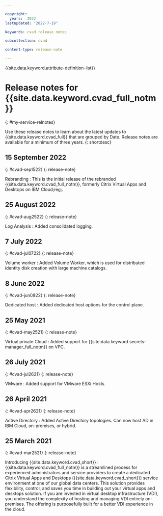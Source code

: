 ```yaml
---

copyright:
  years:  2022
lastupdated: "2022-7-19"

keywords: cvad release notes

subcollection: cvad

content-type: release-note

---
```


<!-- keywords values above are place holders. Actual values should be pulled from the release notes entries. -->

{{site.data.keyword.attribute-definition-list}}

<!-- You must add the release-note content type in your attribute definitions AND to each release note H2. This will ensure that the release note entry is pulled into the notifications library. -->

# Release notes for {{site.data.keyword.cvad_full_notm}}
{: #my-service-relnotes}

<!-- The title of your H1 should be Release notes for _service-name_, where _service-name_ is the non-trademarked short version keyref. Include your service name as a search keyword at the top of your Markdown file. See the example keywords above. -->

Use these release notes to learn about the latest updates to {{site.data.keyword.cvad_full}} that are grouped by Date. Release notes are available for a minimum of three years.
{: shortdesc}



<!-- placeholder
### 29 July 2022
{: #cvad-jul2922}
{: release-note}

Log Analysis
:   Added centralized logging.

-->

## 15 September 2022
{: #cvad-sep1522}
{: release-note}

Rebranding
:   This is the initial release of the rebranded {{site.data.keyword.cvad_full_notm}}, formerly Citrix Virtual Apps and Desktops on IBM Cloud;reg;. 

## 25 August 2022
{: #cvad-aug2522}
{: release-note}

Log Analysis
:   Added consolidated logging.


## 7 July 2022
{: #cvad-jul0722}
{: release-note}

Volume worker
:   Added Volume Worker, which is used for distributed identity disk creation with large machine catalogs.

## 8 June 2022
{: #cvad-jun0822}
{: release-note}

Dedicated host
:   Added dedicated host options for the control plane.


## 25 May 2021
{: #cvad-may2521}
{: release-note}

Virtual private Cloud
:   Added support for {{site.data.keyword.secrets-manager_full_notm}} on VPC.  


## 26 July 2021
{: #cvad-jul2621}
{: release-note}

VMware
:   Added support for VMware ESXi Hosts.  

## 26 April 2021
{: #cvad-apr2621}
{: release-note}

Active Directory
:   Added Active Directory topologies.  Can now host AD in IBM Cloud, on-premises, or hybrid.

## 25 March 2021
{: #cvad-mar2521}
{: release-note}

Introducing {{site.data.keyword.cvad_short}}
:   {{site.data.keyword.cvad_full_notm}} is a streamlined process for experienced administrators and service providers to create a dedicated Citrix Virtual Apps and Desktops ({{site.data.keyword.cvad_short}}) service environment at one of our global data centers. This solution provides flexibility, control, and saves you time in building out your virtual apps and desktops solution. If you are invested in virtual desktop infrastructure (VDI), you understand the complexity of hosting and managing VDI entirely on-premises. The offering is purposefully built for a better VDI experience in the cloud.
